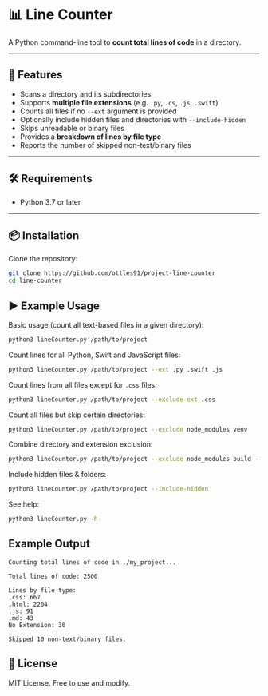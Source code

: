 # 📊 Line Counter

A Python command-line tool to **count total lines of code** in a directory.

---

## 🚀 Features

- Scans a directory and its subdirectories
- Supports **multiple file extensions** (e.g. `.py`, `.cs`, `.js`, `.swift`)
- Counts all files if no `--ext` argument is provided
- Optionally include hidden files and directories with `--include-hidden`
- Skips unreadable or binary files
- Provides a **breakdown of lines by file type**
- Reports the number of skipped non-text/binary files

---

## 🛠️ Requirements

- Python 3.7 or later

---

## 📦 Installation

Clone the repository:

```bash
git clone https://github.com/ottles91/project-line-counter
cd line-counter
```

## ▶️ Example Usage

Basic usage (count all text-based files in a given directory):

```bash
python3 lineCounter.py /path/to/project
```

Count lines for all Python, Swift and JavaScript files:

```bash
python3 lineCounter.py /path/to/project --ext .py .swift .js
```

Count lines from all files except for `.css` files:

```bash
python3 lineCounter.py /path/to/project --exclude-ext .css
```

Count all files but skip certain directories:

```bash
python3 lineCounter.py /path/to/project --exclude node_modules venv
```

Combine directory and extension exclusion:

```bash
python3 lineCounter.py /path/to/project --exclude node_modules build --exclude-ext .txt .json
```

Include hidden files & folders:

```bash
python3 lineCounter.py /path/to/project --include-hidden
```

See help:

```bash
python3 lineCounter.py -h
```

## Example Output

```
Counting total lines of code in ./my_project...

Total lines of code: 2500

Lines by file type:
.css: 667
.html: 2204
.js: 91
.md: 43
No Extension: 30

Skipped 10 non-text/binary files.
```

## 📜 License

MIT License. Free to use and modify.
